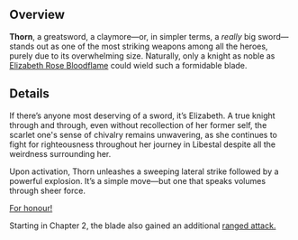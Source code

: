 <!-- title: Thorn Of Order -->
<!-- quote: Welcome to the world of stability and harmony! -->
<!-- chapters: -1 -->
<!-- images: (Elizabeth's first time wielding Thorn), (Thorn as viewed from the inventory), (Thorn's ability activated) -->
<!-- model: true -->

## Overview

**Thorn**, a greatsword, a claymore—or, in simpler terms, a _really_ big sword—stands out as one of the most striking weapons among all the heroes, purely due to its overwhelming size. Naturally, only a knight as noble as [Elizabeth Rose Bloodflame](#entry:liz-entry) could wield such a formidable blade.

## Details

If there’s anyone most deserving of a sword, it’s Elizabeth. A true knight through and through, even without recollection of her former self, the scarlet one's sense of chivalry remains unwavering, as she continues to fight for righteousness throughout her journey in Libestal despite all the weirdness surrounding her.

Upon activation, Thorn unleashes a sweeping lateral strike followed by a powerful explosion. It’s a simple move—but one that speaks volumes through sheer force.

[For honour!](#embed:https://www.youtube.com/live/oVguNTPnDww?si=XWIrWAhx_Nv0aR13&t=1433)

Starting in Chapter 2, the blade also gained an additional [ranged attack.](#entry:revelations-entry)
